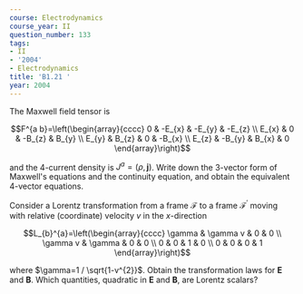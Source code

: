 ```yaml
---
course: Electrodynamics
course_year: II
question_number: 133
tags:
- II
- '2004'
- Electrodynamics
title: 'B1.21 '
year: 2004
---
```



The Maxwell field tensor is

$$F^{a b}=\left(\begin{array}{cccc}
0 & -E_{x} & -E_{y} & -E_{z} \\
E_{x} & 0 & -B_{z} & B_{y} \\
E_{y} & B_{z} & 0 & -B_{x} \\
E_{z} & -B_{y} & B_{x} & 0
\end{array}\right)$$

and the 4-current density is $J^{a}=(\rho, \mathbf{j})$. Write down the 3-vector form of Maxwell's equations and the continuity equation, and obtain the equivalent 4-vector equations.

Consider a Lorentz transformation from a frame $\mathcal{F}$ to a frame $\mathcal{F}^{\prime}$ moving with relative (coordinate) velocity $v$ in the $x$-direction

$$L_{b}^{a}=\left(\begin{array}{cccc}
\gamma & \gamma v & 0 & 0 \\
\gamma v & \gamma & 0 & 0 \\
0 & 0 & 1 & 0 \\
0 & 0 & 0 & 1
\end{array}\right)$$

where $\gamma=1 / \sqrt{1-v^{2}}$. Obtain the transformation laws for $\mathbf{E}$ and $\mathbf{B}$. Which quantities, quadratic in $\mathbf{E}$ and $\mathbf{B}$, are Lorentz scalars?